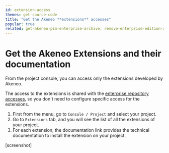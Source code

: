 ```yaml
---
id: extension-access
themes: get-source-code
title: "Get the Akeneo **extensions** accesses"
popular: true
related: get-akeneo-pim-enterprise-archive, remove-enterprise-edition-access
---
```


# Get the Akeneo Extensions and their documentation

From the project console, you can access only the extensions developed by Akeneo.

The access to the extensions is shared with the [enterprise repository accesses](/articles/get-akeneo-pim-enterprise-archive.html), so you don't need to configure specific access for the extensions. 

1. First from the menu, go to `Console / Project` and select your project.
2. Go to `Extensions` tab, and you will see the list of all the extensions of your project.
3. For each extension, the documentation link provides the technical documentation to install the extension on your project.

[screenshot]
